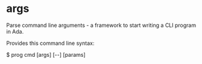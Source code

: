 # args

Parse command line arguments - a framework to start writing 
a CLI program in Ada.

Provides this command line syntax:

 $ prog cmd [args] [--] [params]





